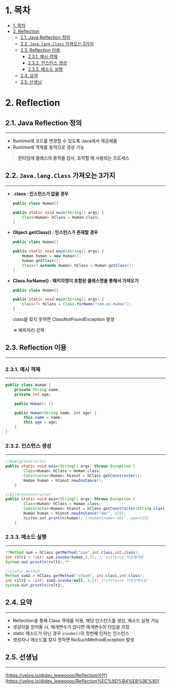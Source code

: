 # 1. 목차
- [1. 목차](#1-목차)
- [2. Reflection](#2-reflection)
  - [2.1. Java Reflection 정의](#21-java-reflection-정의)
  - [2.2. `Java.lang.Class` 가져오는 3가지](#22-javalangclass-가져오는-3가지)
  - [2.3. Reflection 이용](#23-reflection-이용)
    - [2.3.1. 예시 객체](#231-예시-객체)
    - [2.3.2. 인스턴스 생성](#232-인스턴스-생성)
    - [2.3.3. 메소드 실행](#233-메소드-실행)
  - [2.4. 요약](#24-요약)
  - [2.5. 선생님](#25-선생님)


# 2. Reflection

## 2.1. Java Reflection 정의

---

- Runtime에 코드를 변경할 수 있도록 Java에서 제공해줌
- Runtime에 객체를 동적으로 생성 가능

> **런타임에 클래스의 동작을 검사, 조작할 때 사용되는 프로세스**
> 

## 2.2. `Java.lang.Class` 가져오는 3가지

---

- **.class : 인스턴스가 없을 경우**
    
    ```java
    public class Human{}
    
    public static void main(String[] args) {
    	Class<Human> hClass = Human.class;
    }
    ```
    
- **Object.getClass() : 인스턴스가 존재할 경우**
    
    ```java
    public class Human{}
    
    public static void main(String[] args) {
    	Human human = new Human();
    	human.getClass();
    	Class<? extends Human> hClass = Human.getClass();
    }
    ```
    
- **Class.forName() : 패키지명이 포함된 클래스명을 통해서 가져오기**
    
    ```java
    public class Human{}
    
    public static void main(String[] args) {
    	Class<?> hClass = Class.forName("com.ex.Human");
    }
    ```
    
    class를 찾지 못하면 ClassNotFoundException 발생
    
    ⇒ 예외처리 강제
    

## 2.3. Reflection 이용

---

### 2.3.1. 예시 객체

---

```java
public class Human {
    private String name;
    private int age;

    public Human() {}

    public Human(String name, int age) {
        this.name = name;
        this.age = age;
    }
}
```

### 2.3.2. 인스턴스 생성

---

```java
//NoArgConstructor
public static void main(String[] args) throws Exception {
        Class<Human> hClass = Human.class;
        Constructor<Human> hConst = hClass.getConstructor();
        Human human = hConst.newInstance();
    }
```

```java
//AllArgsConstructor
public static void main(String[] args) throws Exception {
        Class<Human> hClass = Human.class;
        Constructor<Human> hConst = hClass.getConstructor(String.class, int.class);
        Human human = hConst.newInstance("abc", 123);
        System.out.println(human); //Human{name='abc', age=123}
    }
```

### 2.3.3. 메소드 실행

---

```java
**Method sum = hClass.getMethod("sum",int.class,int.class);
int rslt1 = (int) sum.invoke(human,3,5); // instance 지정해야함
System.out.println(rslt1);**
```

```java
//static method
Method sum2 = hClass.getMethod("stSum", int.class,int.class);
int rslt2 = (int) sum2.invoke(null, 3,5); //instance 지정안해도됨
System.out.println(rslt2);
```

## 2.4. 요약

---

- Reflection을 통해 Class 객체를 이용, 해당 인스턴스를 생성, 메소드 실행 가능
- 생성자를 얻어올 시, 매개변수가 있다면 매개변수의 타입을 지정
- static 메소드가 아닌 경우 `invoke()`의 첫번째 인자는 인스턴스
- 생성자나 메소드를 찾지 못하면 NoSuchMethodException 발생

## 2.5. 선생님

---

[https://velog.io/@dev_leewoooo/Reflection이란](https://velog.io/@dev_leewoooo/Reflection%EC%9D%B4%EB%9E%80)